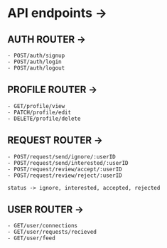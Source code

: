 # API endpoints -> 

## AUTH ROUTER ->
    - POST/auth/signup
    - POST/auth/login
    - POST/auth/logout

## PROFILE ROUTER -> 
    - GET/profile/view
    - PATCH/profile/edit
    - DELETE/profile/delete

## REQUEST ROUTER ->
    - POST/request/send/ignore/:userID
    - POST/request/send/interested/:userID
    - POST/request/review/accept/:userID
    - POST/request/review/reject/:userID

    status -> ignore, interested, accepted, rejected

## USER ROUTER ->
    - GET/user/connections
    - GET/user/requests/recieved
    - GET/user/feed